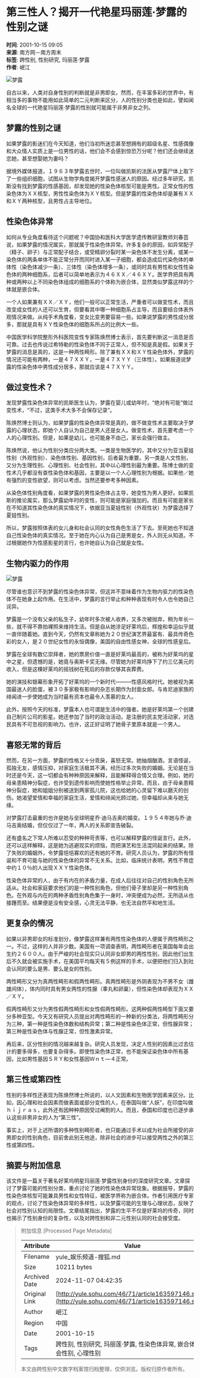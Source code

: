 # 第三性人？揭开一代艳星玛丽莲·梦露的性别之谜

**时间**: 2001-10-15 09:05  
**来源**: 南方网－南方周末  
**标签**: 跨性别, 性别研究, 玛丽莲·梦露  
**作者**: 岷江  

![梦露](https://photo.sohu.com/67/71/Img163597167.jpg)

自古以来，人类对自身性别的判断就是非男即女。然而，在丰富多彩的世界中，有相当多的事物不能用如此简单的二元判断来区分，人的性别分类也是如此，譬如闻名全球的一代艳星玛丽莲·梦露的性别就可能属于非男非女之列。

## 梦露的性别之谜

如果梦露的影迷们在今天知道，他们当初所迷恋甚至想拥有的超级名星、性感偶像和大众情人实质上是一位男性的话，他们会不会感到惊恐万分呢？他们还会继续迷恋她，甚至想娶她为妻吗？

据境外媒体报道，１９６３年梦露去世时，一位叫做凯斯的法医从梦露尸体上取下了一些组织细胞，试图从生物学角度揭开梦露性感迷人的原因。经过多年研究，凯斯没有找到梦露的性感基因，却发现她的性染色体核型可能是男性。正常女性的性染色体为ＸＸ核型，男性性染色体为ＸＹ核型。但是梦露的性染色体却是兼有ＸＸ和ＸＹ两种核型，且男性占主导地位。

## 性染色体异常

如何从专业角度看待这个问题呢？中国协和医科大学医学遗传教研室教师刘春芸说，如果梦露的情况属实，那就属于性染色体异常。许多复杂的原因，如异常配子（精子、卵子）与正常配子结合，或受精卵分裂时某一染色体不发生分离，或某一染色体的两条单体不能正常分开而同时进入某一子细胞，都会造成后代染色体的单体性（染色体减少一条）、三体性（染色体增多一条），或同时具有男性和女性性染色体的两种细胞系，后者可以简单地表示为４６ＸＸ／４６ＸＹ。医学界把具有两种或两种以上不同染色体组成的细胞系的个体称为嵌合体，显然类似梦露这样的个体就是嵌合体。

一个人如果兼有ＸＸ／ＸＹ，他们一般可以正常生活，严重者可以做变性术，而且改变成女性的人还可以生育，但要看其中哪一种细胞系占主导，而且要结合体表外观情况来做。从纯手术角度看，变女比变男要容易一些。如果说梦露的男性成分居多，那就是具有ＸＹ性染色体的细胞系所占的比例大一些。

中国医学科学院整形外科医院变性专家陈焕然博士表示，首先要判断这一消息是否可靠。过去也传说过希特勒的性染色体不同于正常人，但不知是真是假。如果关于梦露的消息是真的，这是一种两性畸形。除了兼有ＸＸ和ＸＹ性染色体外，梦露的情况还可能有两种，一是４７ＸＸＹ，一是４７ＸＹＹ（三体性）。如果报道说梦露的性染色体中男性成分居多，那就应该是４７ＸＹＹ。

## 做过变性术？

发现梦露性染色体异常的凯斯医生认为，梦露在婴儿或幼年时，“绝对有可能”做过变性术，“不过，这类手术大多不会保存记录”。

陈焕然博士则认为，如果梦露的性染色体异常是真的，做不做变性术主要取决于梦露的心理状态，即她个人自认为自己是男人还是女人。做变性术，首先要考虑一个人的心理性别。但是，如果是幼儿，也可能身不由己，家长会强行做主。

陈焕然说，他认为性别分类应分两大类。一类是生物医学的，其中又分为亚当夏娃性别（外观性别）、染色体性别、基因性别，后者最为重要。另一类是人文性别，又分为生理性别、心理性别、社会性别，其中以心理性别最为重要。陈博士做的变性术几乎都没有查性染色体和基因，主要是以一个人心理性别为根据。如果他／她有强烈的变性欲望，则可以考虑。当然还要参考多种因素。

从染色体性别角度看，如果梦露的男性染色体占主导，她变性为男人更好。如果凯斯的推论属实，那么梦露幼年时的变性，则可能是家庭强加的。而且有可能是家长在不知道其性染色体的真实情况下，依据亚当夏娃性别（外观性状）为梦露选择了夏娃性别。

所以，梦露按照体表的女儿身和社会认同的女性角色生活了下去。至死她也不知道自己性染色体的真实情况。至于她在内心认为自己是男是女，外人则无从知道。不过根据她作为性感影星的言行，也许她自认为自己就是女性。

## 生物内驱力的作用

![梦露](https://photo.sohu.com/68/71/Img163597168.jpg)

尽管谁也意识不到梦露的性染色体异常，但这并不意味着作为生物内驱力的性染色体不在她身上起作用。在生活中，梦露的言行举止和种种表现有时令人也令她自己诧异。

梦露是一个没有父亲的私生子，幼年时多次被人收养，又多次被抛弃，稍为年长一些，就不得不靠拍裸照来维持生活。但是自从她涉足好莱坞后，辉煌和幸运似乎就一直伴随着她。直到今天，仍然有文章称她为２０世纪演艺界最富有、最具传奇色彩的女人，是２０世纪女性的永恒偶像，美国的自由性感女神，全球的性感皇后。

梦露在全球有数亿崇拜者，她的票房价值一直是好莱坞最高的，被称为好莱坞的星中之星，但遗憾的是，她竟与奥斯卡奖无缘。尽管她为好莱坞挣下了约三亿美元的收入，但是这棵好莱坞的摇钱树在死后的存款仅够其丧葬费。

她的演技和银幕形象开拓了好莱坞的一个新时代———性感风格时代。她被视为美国最迷人的脸蛋，被３０多家极有影响的杂志长期作为封面女郎。与肯尼迪家族的绯闻进一步使她成为当时最有资本也最令人羡慕的女人。

此外，按照今天的标准，梦露本人也可谓是生活中的强者。她是好莱坞第一个创建自己制片公司的影星。她还参加了当时的政治活动，是注册的民主党活动家，对选民具有不可忽视的影响力。也许，这正好证明了她骨子里原本就是一个男人。

## 喜怒无常的背后

然而，在另一方面，梦露的性格又十分乖戾，喜怒无常。她抽烟酗酒，言语怪诞，孤独无友，感情压抑，对家庭生活极其不满，经历过多次失败的婚姻。无论是在当时还是今天，这一切都会有种种原因来解释，且能解释得合情又合理。例如，她的母亲患精神分裂症，也许受到遗传影响而使她性格举止异常。而且，由于母亲患精神分裂症，她和姐姐分别被送到两家孤儿院，这也给她的心灵留下难以磨灭的创伤。她渴望爱情和幸福的家庭生活，爱情和绯闻光顾过她，但幸福却从来与她无缘。

对梦露打击最重的也许是她与垒球明星乔·迪马吉奥的婚变。１９５４年她与乔·迪马吉奥结婚，但仅仅过了一年，两人的关系即宣告破裂。

还有盛名之下常人所难以忍受的种种苛责等，也可以解释梦露的怪诞言行。此外，还可以这样解释，这是她为逃避现实的烦恼，而把演艺和生活混同起来的结果。除了失败的婚姻外，令梦露悒悒寡欢的还有她的不育。研究人员认为，梦露的所有怪诞和不育可能与她的性染色体的异常不无关系。比如，临床统计表明，男性不育症中约１０％的人出现ＸＸＹ性染色体。

性染色体异常的人，由于有内在的矛盾力量，在成人后往往对自己的性别角色无所适从。社会和家庭要求他们的是一种性别角色，但他们骨子里却是另一种性别角色。在外观与内在的两种矛盾性别角色集于一身时，冲突便成为必然，无所适从也接踵而至。结果便是没有安全感，心灵无法平静，也无法自然平和地生活。

## 更复杂的情况

如果以非男即女的标准划分，像梦露这样兼有两性性染色体的人便属于两性畸形之一。不过，这样的人并非少数。美国有一项调查表明，两性畸形者在美国每年会出生约２６００人。由于严峻的社会现实只认同非女即男的两性性别，因此他们出生后不久就会被实施手术，在美国平均每天有５例这样的手术，以便把他们归入到社会认同的要么是男、要么是女的性别。

两性畸形又分为真两性畸形和假两性畸形。真两性畸形是外阴表现为不男不女（雌雄间体），体内同时具有男女两性的性腺（睾丸和卵巢），但性染色体却表现为ＸＸ／ＸＹ。

假两性畸形又分为男性假两性畸形和女性假两性畸形。这两种假两性畸型下面又要分多种亚型。今天又有研究人员提出对两性畸形的一种新的分类法，将两性畸形分为三种，第一种是性染色体数和结构异常；第二种是性染色体正常，但性腺异常；第三种是性染色体与性腺正常，但性激素异常。

再后来，区分性别的情况越来越复杂。研究人员发现，决定人性别的因素比过去估计的要多得多，也要复杂得多。即使性染色体正常，也不能保证染色体中所有基因，比如男性基因ＳＲＹ和女性基因Ｗｎｔ—４正常。

## 第三性或第四性

性别的多样性还表现为陈焕然博士所说的，以人文因素和生物医学因素来区分。比如，因心理和社会因素而做表面或部分变性的人，在泰国叫做“人妖”，在印度叫做ｈｉｊｒａｓ，此外还有因种种原因受过阉割的人。而且，泰国和印度也已逐步承认这些非男非女的人为“第三性”。

事实上，对于上述所谓的多种性别畸形者，也只能通过手术以成为社会所接受的非男即女的性别角色，目前舍此别无他途，除非社会的进步可以接受两性之外的第三性或第四性。

## 摘要与附加信息

<!-- tcd_abstract -->
该文件是一篇关于著名好莱坞明星玛丽莲·梦露性别身份的深度研究文章。文章探讨了梦露可能的性别分类，重点讨论了她的性染色体异常现象。根据报导，梦露的性染色体核型可能兼具男性和女性特征，被医学界称为嵌合体。作者引用医疗专家的观点，讨论了性染色体异常的多样性，以及梦露可能的生理与心理状态，反映了社会对性别认知的局限性。文章结尾指出，梦露的生平不仅是好莱坞的传奇，同时也揭示了性别身份的复杂性，以及对跨性别和非二元性别认同的社会接受度。
<!-- tcd_abstract_end -->

> 附加信息 [Processed Page Metadata]
>
> | Attribute       | Value                                  |
> |-----------------|----------------------------------------|
> | Filename        | yule_娱乐频道-搜狐.md                             |
> | Size            | 10211 bytes                           |
> | Archived Date   | 2024-11-07 04:42:35                             |
> | Original Link   | [http://yule.sohu.com/46/71/article163597146.shtml](http://yule.sohu.com/46/71/article163597146.shtml)                       |
> | Author          | 岷江                               |
> | Region          | 中国                               |
> | Date            | 2001-10-15                                 |
> | Tags            | 跨性别, 性别研究, 玛丽莲·梦露, 性染色体异常, 嵌合体, 社会性别, 心理性别                                 |
>
> 本文由跨性别中文数字档案馆归档整理，仅供浏览。版权归原作者所有。
>